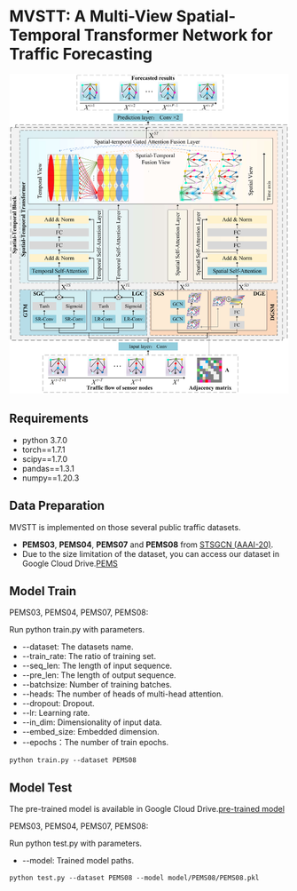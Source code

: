 # MVSTT: A Multi-View Spatial-Temporal Transformer Network for Traffic Forecasting
<p align="center">
  <img width="1000"  src=./model/model.png>
</p>


## Requirements
- python 3.7.0
- torch==1.7.1
- scipy==1.7.0
- pandas==1.3.1
- numpy==1.20.3
## Data Preparation
MVSTT is implemented on those several public traffic datasets.
- **PEMS03**, **PEMS04**, **PEMS07** and **PEMS08** from [STSGCN (AAAI-20)](https://github.com/Davidham3/STSGCN).
- Due to the size limitation of the dataset, you can access our dataset in Google Cloud Drive.[PEMS](https://drive.google.com/drive/folders/1wxNZtR_a8uYm7E-JT1qIwEWNUehlQ6xM?usp=sharing)
## Model Train
PEMS03, PEMS04, PEMS07, PEMS08:

Run python train.py with  parameters.
- --dataset: The datasets name.
- --train_rate: The ratio of training set.
- --seq_len: The length of input sequence.
- --pre_len: The length of output sequence.
- --batchsize: Number of training batches.
- --heads: The number of heads of multi-head attention.
- --dropout: Dropout.
- --lr: Learning rate.
- --in_dim: Dimensionality of input data.
- --embed_size: Embedded dimension.
- --epochs：The number of train epochs.
```
python train.py --dataset PEMS08
```



## Model Test
The pre-trained model is available in Google Cloud Drive.[pre-trained model](https://drive.google.com/drive/folders/1SoO00z2BO_9sbZMNh2lx9WIanlOZb6B7?usp=sharing)

PEMS03, PEMS04, PEMS07, PEMS08:

Run python test.py with  parameters.
- --model: Trained model paths.

```
python test.py --dataset PEMS08 --model model/PEMS08/PEMS08.pkl
```
